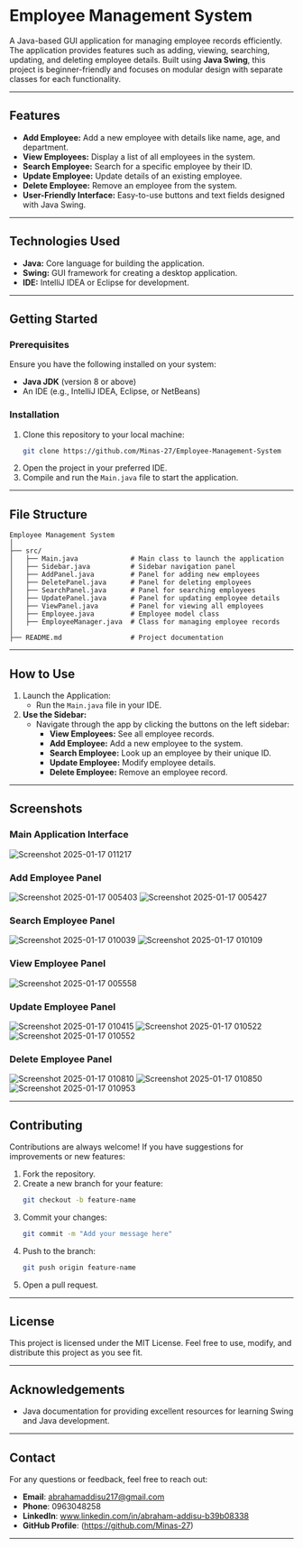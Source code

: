 # **Employee Management System**

A Java-based GUI application for managing employee records efficiently. The application provides features such as adding, viewing, searching, updating, and deleting employee details. Built using **Java Swing**, this project is beginner-friendly and focuses on modular design with separate classes for each functionality.

---

## **Features**
- **Add Employee:** Add a new employee with details like name, age, and department.
- **View Employees:** Display a list of all employees in the system.
- **Search Employee:** Search for a specific employee by their ID.
- **Update Employee:** Update details of an existing employee.
- **Delete Employee:** Remove an employee from the system.
- **User-Friendly Interface:** Easy-to-use buttons and text fields designed with Java Swing.

---

## **Technologies Used**
- **Java:** Core language for building the application.
- **Swing:** GUI framework for creating a desktop application.
- **IDE:** IntelliJ IDEA or Eclipse for development.

---

## **Getting Started**

### Prerequisites
Ensure you have the following installed on your system:
- **Java JDK** (version 8 or above)
- An IDE (e.g., IntelliJ IDEA, Eclipse, or NetBeans)

### **Installation**
1. Clone this repository to your local machine:
   ```bash
   git clone https://github.com/Minas-27/Employee-Management-System
   ```
2. Open the project in your preferred IDE.
3. Compile and run the `Main.java` file to start the application.

---

## File Structure
```plaintext
Employee Management System
│
├── src/
│   ├── Main.java             # Main class to launch the application
│   ├── Sidebar.java          # Sidebar navigation panel
│   ├── AddPanel.java         # Panel for adding new employees
│   ├── DeletePanel.java      # Panel for deleting employees
│   ├── SearchPanel.java      # Panel for searching employees
│   ├── UpdatePanel.java      # Panel for updating employee details
│   ├── ViewPanel.java        # Panel for viewing all employees
│   ├── Employee.java         # Employee model class
│   ├── EmployeeManager.java  # Class for managing employee records
│
├── README.md                 # Project documentation
```

---

## **How to Use**
1. Launch the Application:
   - Run the `Main.java` file in your IDE.
2. **Use the Sidebar:**
   - Navigate through the app by clicking the buttons on the left sidebar:
     - **View Employees:** See all employee records.
     - **Add Employee:** Add a new employee to the system.
     - **Search Employee:** Look up an employee by their unique ID.
     - **Update Employee:** Modify employee details.
     - **Delete Employee:** Remove an employee record.

---

## **Screenshots**

### **Main Application Interface**
![Screenshot 2025-01-17 011217](https://github.com/user-attachments/assets/3ec5fed2-9a2e-4ff5-96cc-ca2b0b5cccfa)

### **Add Employee Panel**
![Screenshot 2025-01-17 005403](https://github.com/user-attachments/assets/aedeac3b-b93e-4eeb-a657-fe38e5399c8e)
![Screenshot 2025-01-17 005427](https://github.com/user-attachments/assets/6194bb4e-877d-486c-8c37-c8dacc614eda)

### **Search Employee Panel**
![Screenshot 2025-01-17 010039](https://github.com/user-attachments/assets/34845cc0-9e83-4048-874e-b0aa76d9a64d)
![Screenshot 2025-01-17 010109](https://github.com/user-attachments/assets/0923c87b-5809-4dda-a45b-60d1c1f599b0)

### **View Employee Panel**
![Screenshot 2025-01-17 005558](https://github.com/user-attachments/assets/d51c8336-868d-4e36-bf70-b9e71b56ca61)

### **Update Employee Panel**
![Screenshot 2025-01-17 010415](https://github.com/user-attachments/assets/ac54ee64-8315-436b-83bc-218b446e47c7)
![Screenshot 2025-01-17 010522](https://github.com/user-attachments/assets/a17f0521-b254-4e8f-9cf5-6fe8e37bb4d5)
![Screenshot 2025-01-17 010552](https://github.com/user-attachments/assets/4ace3598-2d1f-4c72-aca8-62c2675e0344)

### **Delete Employee Panel**
![Screenshot 2025-01-17 010810](https://github.com/user-attachments/assets/fcad82b9-5174-4ff0-ade9-bac3eec8df9f)
![Screenshot 2025-01-17 010850](https://github.com/user-attachments/assets/882228a2-fe2e-42a3-85d8-74490bbc1d15)
![Screenshot 2025-01-17 010953](https://github.com/user-attachments/assets/75088e4c-e0ee-4e15-8ccb-845b7d1e9954)

---

## **Contributing**
Contributions are always welcome! If you have suggestions for improvements or new features:
1. Fork the repository.
2. Create a new branch for your feature:
   ```bash
   git checkout -b feature-name
   ```
3. Commit your changes:
   ```bash
   git commit -m "Add your message here"
   ```
4. Push to the branch:
   ```bash
   git push origin feature-name
   ```
5. Open a pull request.

---

## **License**
This project is licensed under the MIT License. Feel free to use, modify, and distribute this project as you see fit.

---

## **Acknowledgements**
- Java documentation for providing excellent resources for learning Swing and Java development.

---

## **Contact**
For any questions or feedback, feel free to reach out:
- **Email**: abrahamaddisu217@gmail.com  
- **Phone**: 0963048258
-  **LinkedIn**: www.linkedin.com/in/abraham-addisu-b39b08338  
- **GitHub Profile**: (https://github.com/Minas-27)

---
